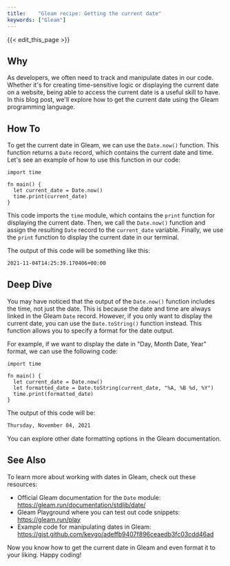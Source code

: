 ```yaml
---
title:    "Gleam recipe: Getting the current date"
keywords: ["Gleam"]
---
```


{{< edit_this_page >}}

## Why
As developers, we often need to track and manipulate dates in our code. Whether it's for creating time-sensitive logic or displaying the current date on a website, being able to access the current date is a useful skill to have. In this blog post, we'll explore how to get the current date using the Gleam programming language.

## How To
To get the current date in Gleam, we can use the `Date.now()` function. This function returns a `Date` record, which contains the current date and time. Let's see an example of how to use this function in our code:

```Gleam
import time

fn main() {
  let current_date = Date.now()
  time.print(current_date)
}
```

This code imports the `time` module, which contains the `print` function for displaying the current date. Then, we call the `Date.now()` function and assign the resulting `Date` record to the `current_date` variable. Finally, we use the `print` function to display the current date in our terminal.

The output of this code will be something like this:

```bash
2021-11-04T14:25:39.170406+00:00
```

## Deep Dive
You may have noticed that the output of the `Date.now()` function includes the time, not just the date. This is because the date and time are always linked in the Gleam `Date` record. However, if you only want to display the current date, you can use the `Date.toString()` function instead. This function allows you to specify a format for the date output.

For example, if we want to display the date in "Day, Month Date, Year" format, we can use the following code:

```Gleam
import time

fn main() {
  let current_date = Date.now()
  let formatted_date = Date.toString(current_date, "%A, %B %d, %Y")
  time.print(formatted_date)
}
```

The output of this code will be:

```bash
Thursday, November 04, 2021
```

You can explore other date formatting options in the Gleam documentation.

## See Also
To learn more about working with dates in Gleam, check out these resources:

- Official Gleam documentation for the `Date` module: https://gleam.run/documentation/stdlib/date/
- Gleam Playground where you can test out code snippets: https://gleam.run/play
- Example code for manipulating dates in Gleam: https://gist.github.com/kevgo/adeffb9407f896ceaedb3fc03cdd46ad

Now you know how to get the current date in Gleam and even format it to your liking. Happy coding!